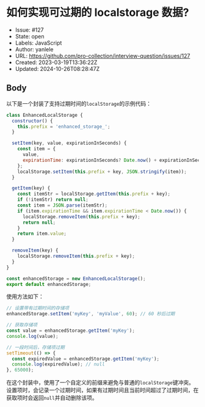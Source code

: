 # 如何实现可过期的 localstorage 数据?

- Issue: #127
- State: open
- Labels: JavaScript
- Author: yanlele
- URL: https://github.com/pro-collection/interview-question/issues/127
- Created: 2023-03-19T13:36:22Z
- Updated: 2024-10-26T08:28:47Z

## Body

以下是一个封装了支持过期时间的`localStorage`的示例代码：

```javascript
class EnhancedLocalStorage {
  constructor() {
    this.prefix = 'enhanced_storage_';
  }

  setItem(key, value, expirationInSeconds) {
    const item = {
      value,
      expirationTime: expirationInSeconds? Date.now() + expirationInSeconds * 1000 : null
    };
    localStorage.setItem(this.prefix + key, JSON.stringify(item));
  }

  getItem(key) {
    const itemStr = localStorage.getItem(this.prefix + key);
    if (!itemStr) return null;
    const item = JSON.parse(itemStr);
    if (item.expirationTime && item.expirationTime < Date.now()) {
      localStorage.removeItem(this.prefix + key);
      return null;
    }
    return item.value;
  }

  removeItem(key) {
    localStorage.removeItem(this.prefix + key);
  }
}

const enhancedStorage = new EnhancedLocalStorage();
export default enhancedStorage;
```

使用方法如下：

```javascript
// 设置带有过期时间的存储项
enhancedStorage.setItem('myKey', 'myValue', 60); // 60 秒后过期

// 获取存储项
const value = enhancedStorage.getItem('myKey');
console.log(value);

// 一段时间后，存储项过期
setTimeout(() => {
  const expiredValue = enhancedStorage.getItem('myKey');
  console.log(expiredValue); // null
}, 65000);
```

在这个封装中，使用了一个自定义的前缀来避免与普通的`localStorage`键冲突。设置项时，会记录一个过期时间，如果有过期时间且当前时间超过了过期时间，在获取项时会返回`null`并自动删除该项。
